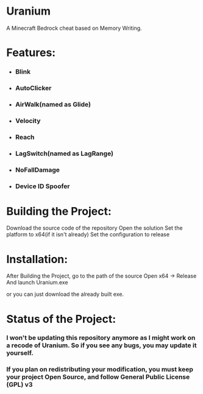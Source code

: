 # Uranium
A Minecraft Bedrock cheat based on Memory Writing.

# Features:

- ### Blink
- ### AutoClicker
- ### AirWalk(named as Glide)
- ### Velocity
- ### Reach
- ### LagSwitch(named as LagRange)
- ### NoFallDamage
- ### Device ID Spoofer

# Building the Project:
Download the source code of the repository
Open the solution
Set the platform to x64(if it isn't already)
Set the configuration to release

# Installation:
After Building the Project, go to the path of the source
Open x64 -> Release
And launch Uranium.exe

or you can just download the already built exe.

# Status of the Project:
### I won't be updating this repository anymore as I might work on a recode of Uranium. So if you see any bugs, you may update it yourself.
### If you plan on redistributing your modification, you must keep your project Open Source, and follow General Public License (GPL) v3
